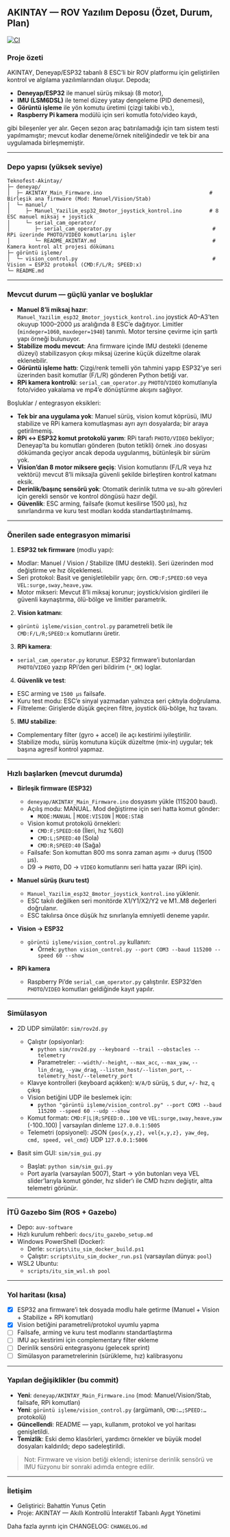 
## AKINTAY — ROV Yazılım Deposu (Özet, Durum, Plan)

[![CI](https://github.com/bahattinyunus/AUV-Akintay/actions/workflows/ci.yml/badge.svg)](https://github.com/bahattinyunus/AUV-Akintay/actions/workflows/ci.yml)

### Proje özeti

AKINTAY, Deneyap/ESP32 tabanlı 8 ESC’li bir ROV platformu için geliştirilen kontrol ve algılama yazılımlarından oluşur. Depoda;

- **Deneyap/ESP32** ile manuel sürüş miksajı (8 motor),
- **IMU (LSM6DSL)** ile temel düzey yatay dengeleme (PID denemesi),
- **Görüntü işleme** ile yön komutu üretimi (çizgi takibi vb.),
- **Raspberry Pi kamera** modülü için seri komutla foto/video kaydı,

gibi bileşenler yer alır. Geçen sezon araç batırılamadığı için tam sistem testi yapılmamıştır; mevcut kodlar deneme/örnek niteliğindedir ve tek bir ana uygulamada birleşmemiştir.

---

### Depo yapısı (yüksek seviye)

```
Teknofest-Akintay/
├─ deneyap/
│  ├─ AKINTAY_Main_Firmware.ino                                   # Birleşik ana firmware (Mod: Manuel/Vision/Stab)
│  └─ manuel/
│     ├─ Manuel_Yazilim_esp32_8motor_joystick_kontrol.ino         # 8 ESC manuel miksaj + joystick
│     └─ serial_cam_operator/
│        ├─ serial_cam_operator.py                                 # RPi üzerinde PHOTO/VIDEO komutlarını işler
│        └─ README_AKINTAY.md                                      # Kamera kontrol alt projesi dökümanı
├─ görüntü işleme/
│  └─ vision_control.py                                            # Vision → ESP32 protokol (CMD:F/L/R; SPEED:x)
└─ README.md
```

---

### Mevcut durum — güçlü yanlar ve boşluklar

- **Manuel 8’li miksaj hazır**: `Manuel_Yazilim_esp32_8motor_joystick_kontrol.ino` joystick A0–A3’ten okuyup 1000–2000 µs aralığında 8 ESC’e dağıtıyor. Limitler (`mindeger=1060`, `maxdeger=1940`) tanımlı. Motor tersine çevirme için şartlı yapı örneği bulunuyor.
- **Stabilize modu mevcut**: Ana firmware içinde IMU destekli (deneme düzeyi) stabilizasyon çıkışı miksaj üzerine küçük düzeltme olarak eklenebilir.
- **Görüntü işleme hattı**: Çizgi/renk temelli yön tahmini yapıp ESP32’ye seri üzerinden basit komutlar (F/L/R) gönderen Python betiği var.
- **RPi kamera kontrolü**: `serial_cam_operator.py` `PHOTO`/`VIDEO` komutlarıyla foto/video yakalama ve mp4’e dönüştürme akışını sağlıyor.

Boşluklar / entegrasyon eksikleri:

- **Tek bir ana uygulama yok**: Manuel sürüş, vision komut köprüsü, IMU stabilize ve RPi kamera komutlaşması ayrı ayrı dosyalarda; bir araya getirilmemiş.
- **RPi ↔ ESP32 komut protokolü yarım**: RPi tarafı `PHOTO/VIDEO` bekliyor; Deneyap’ta bu komutları gönderen (buton tetikli) örnek .ino dosyası dökümanda geçiyor ancak depoda uygulanmış, bütünleşik bir sürüm yok.
- **Vision’dan 8 motor miksere geçiş**: Vision komutlarını (F/L/R veya hız vektörü) mevcut 8’li miksajla güvenli şekilde birleştiren kontrol katmanı eksik.
- **Derinlik/başınç sensörü yok**: Otomatik derinlik tutma ve su-altı görevleri için gerekli sensör ve kontrol döngüsü hazır değil.
- **Güvenlik**: ESC arming, failsafe (komut kesilirse 1500 µs), hız sınırlandırma ve kuru test modları kodda standartlaştırılmamış.

---

### Önerilen sade entegrasyon mimarisi

1) **ESP32 tek firmware** (modlu yapı):
- Modlar: Manuel / Vision / Stabilize (IMU destekli). Seri üzerinden mod değiştirme ve hız ölçeklemesi.
- Seri protokol: Basit ve genişletilebilir yapı; örn. `CMD:F;SPEED:60` veya `VEL:surge,sway,heave,yaw`.
- Motor mikseri: Mevcut 8’li miksaj korunur; joystick/vision girdileri ile güvenli kaynaştırma, ölü-bölge ve limitler parametrik.

2) **Vision katmanı**:
- `görüntü işleme/vision_control.py` parametreli betik ile `CMD:F/L/R;SPEED:x` komutlarını üretir.

3) **RPi kamera**:
- `serial_cam_operator.py` korunur. ESP32 firmware’i butonlardan `PHOTO`/`VIDEO` yazıp RPi’den geri bildirim (`*_OK`) loglar.

4) **Güvenlik ve test**:
- ESC arming ve `1500 µs` failsafe.
- Kuru test modu: ESC’e sinyal yazmadan yalnızca seri çıktıyla doğrulama.
- Filtreleme: Girişlerde düşük geçiren filtre, joystick ölü-bölge, hız tavanı.

5) **IMU stabilize**:
- Complementary filter (gyro + accel) ile açı kestirimi iyileştirilir.
- Stabilize modu, sürüş komutuna küçük düzeltme (mix-in) uygular; tek başına agresif kontrol yapmaz.

---

### Hızlı başlarken (mevcut durumda)

- **Birleşik firmware (ESP32)**
  - `deneyap/AKINTAY_Main_Firmware.ino` dosyasını yükle (115200 baud).
  - Açılış modu: MANUAL. Mod değiştirme için seri hatta komut gönder:
    - `MODE:MANUAL` | `MODE:VISION` | `MODE:STAB`
  - Vision komut protokolü örnekleri:
    - `CMD:F;SPEED:60` (İleri, hız %60)
    - `CMD:L;SPEED:40` (Sola)
    - `CMD:R;SPEED:40` (Sağa)
  - Failsafe: Son komuttan 800 ms sonra zaman aşımı → duruş (1500 µs).
  - D9 → `PHOTO`, D0 → `VIDEO` komutlarını seri hatta yazar (RPi için).

- **Manuel sürüş (kuru test)**
  - `Manuel_Yazilim_esp32_8motor_joystick_kontrol.ino` yüklenir.
  - ESC takılı değilken seri monitörde X1/Y1/X2/Y2 ve M1..M8 değerleri doğrulanır.
  - ESC takılırsa önce düşük hız sınırlarıyla emniyetli deneme yapılır.

- **Vision → ESP32**
  - `görüntü işleme/vision_control.py` kullanın:
    - Örnek: `python vision_control.py --port COM3 --baud 115200 --speed 60 --show`

- **RPi kamera**
  - Raspberry Pi’de `serial_cam_operator.py` çalıştırılır. ESP32’den `PHOTO`/`VIDEO` komutları geldiğinde kayıt yapılır.

---

### Simülasyon

- 2D UDP simülatör: `sim/rov2d.py`
  - Çalıştır (opsiyonlar):
    - `python sim/rov2d.py --keyboard --trail --obstacles --telemetry`
    - Parametreler: `--width/--height`, `--max_acc`, `--max_yaw`, `--lin_drag`, `--yaw_drag`, `--listen_host/--listen_port`, `--telemetry_host/--telemetry_port`
  - Klavye kontrolleri (keyboard açıkken): `W/A/D` sürüş, `S` dur, `+/-` hız, `q` çıkış
  - Vision betiğini UDP ile beslemek için:
    - `python "görüntü işleme/vision_control.py" --port COM3 --baud 115200 --speed 60 --udp --show`
  - Komut formatı: `CMD:F|L|R;SPEED:0..100` ve `VEL:surge,sway,heave,yaw` (-100..100) | varsayılan dinleme `127.0.0.1:5005`
  - Telemetri (opsiyonel): JSON `{pos{x,y,z}, vel{x,y,z}, yaw_deg, cmd, speed, vel_cmd}` UDP `127.0.0.1:5006`

- Basit sim GUI: `sim/sim_gui.py`
  - Başlat: `python sim/sim_gui.py`
  - Port ayarla (varsayılan 5007), Start → yön butonları veya VEL slider’larıyla komut gönder, hız slider’ı ile CMD hızını değiştir, altta telemetri görünür.

---

### İTÜ Gazebo Sim (ROS + Gazebo)

- Depo: `auv-software`
- Hızlı kurulum rehberi: `docs/itu_gazebo_setup.md`
- Windows PowerShell (Docker):
  - Derle: `scripts\itu_sim_docker_build.ps1`
  - Çalıştır: `scripts\itu_sim_docker_run.ps1` (varsayılan dünya: `pool`)
- WSL2 Ubuntu:
  - `scripts/itu_sim_wsl.sh pool`

---
### Yol haritası (kısa)

- [x] ESP32 ana firmware’i tek dosyada modlu hale getirme (Manuel + Vision + Stabilize + RPi komutları)
- [x] Vision betiğini parametreli/protokol uyumlu yapma
- [ ] Failsafe, arming ve kuru test modlarını standartlaştırma
- [ ] IMU açı kestirimi için complementary filter ekleme
- [ ] Derinlik sensörü entegrasyonu (gelecek sprint)
- [ ] Simülasyon parametrelerinin (sürükleme, hız) kalibrasyonu

---

### Yapılan değişiklikler (bu commit)

- **Yeni**: `deneyap/AKINTAY_Main_Firmware.ino` (mod: Manuel/Vision/Stab, failsafe, RPi komutları)
- **Yeni**: `görüntü işleme/vision_control.py` (argümanlı, `CMD:…;SPEED:…` protokolü)
- **Güncellendi**: README — yapı, kullanım, protokol ve yol haritası genişletildi.
- **Temizlik**: Eski demo klasörleri, yardımcı örnekler ve büyük model dosyaları kaldırıldı; depo sadeleştirildi.

> Not: Firmware ve vision betiği eklendi; istenirse derinlik sensörü ve IMU füzyonu bir sonraki adımda entegre edilir.

---

### İletişim

- Geliştirici: Bahattin Yunus Çetin
- Proje: AKINTAY — Akıllı Kontrollü İnteraktif Tabanlı Aygıt Yönetimi

Daha fazla ayrıntı için CHANGELOG: `CHANGELOG.md`


